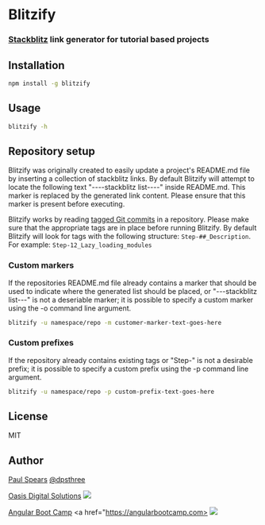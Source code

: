 # Blitzify
### [Stackblitz](https://stackblitz.com) link generator for tutorial based projects

## Installation

```bash
npm install -g blitzify
```

## Usage

```bash
blitzify -h
```

## Repository setup

Blitzify was originally created to easily update a project's README.md file by inserting a collection of stackblitz links. By default Blitzify will attempt to locate the following text "----stackblitz list----" inside README.md. This marker is replaced by the generated link content. Please ensure that this marker is present before executing.

Blitzify works by reading [tagged Git commits](https://git-scm.com/book/en/v2/Git-Basics-Tagging) in a repository. Please make sure that the appropriate tags are in place before running Blitzify. By default Blitzify will look for tags with the following structure: ```Step-##_Description```. For example: ```Step-12_Lazy_loading_modules```

### Custom markers

If the repositories README.md file already contains a marker that should be used to indicate where the generated list should be placed, or "---stackblitz list---" is not a deseriable marker; it is possible to specify a custom marker using the -o command line argument.

```bash
blitzify -u namespace/repo -m customer-marker-text-goes-here
```

### Custom prefixes

If the repository already contains existing tags or "Step-" is not a desirable prefix; it is possible to specify a custom prefix using the -p command line argument.

```bash
blitzify -u namespace/repo -p custom-prefix-text-goes-here
```

## License

MIT

## Author
[Paul Spears](github.com/dpsthree) [@dpsthree](twitter.com/dpsthree)

[Oasis Digital Solutions](https://oasisdigtal.com)
<a href="https://oasisdigital.com">
<img src="https://angularbootcamp.com/images/od-logo.svg">
</a>

[Angular Boot Camp](https://angularbootcamp.com)
<a href="https://angularbootcamp.com>
<img src="https://angularbootcamp.com/images/angular-boot-camp-logo.svg">
</a>